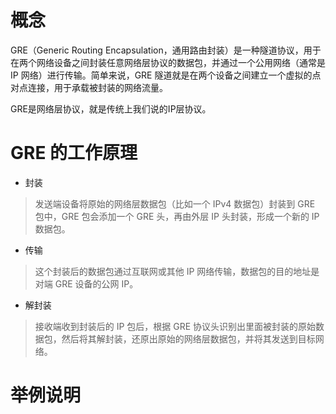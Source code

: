 # 概念

GRE（Generic Routing Encapsulation，通用路由封装）是一种隧道协议，用于在两个网络设备之间封装任意网络层协议的数据包，并通过一个公用网络（通常是 IP 网络）进行传输。简单来说，GRE 隧道就是在两个设备之间建立一个虚拟的点对点连接，用于承载被封装的网络流量。

GRE是网络层协议，就是传统上我们说的IP层协议。


# GRE 的工作原理

- 封装
> 发送端设备将原始的网络层数据包（比如一个 IPv4 数据包）封装到 GRE 包中，GRE 包会添加一个 GRE 头，再由外层 IP 头封装，形成一个新的 IP 数据包。

- 传输
> 这个封装后的数据包通过互联网或其他 IP 网络传输，数据包的目的地址是对端 GRE 设备的公网 IP。

- 解封装
> 接收端收到封装后的 IP 包后，根据 GRE 协议头识别出里面被封装的原始数据包，然后将其解封装，还原出原始的网络层数据包，并将其发送到目标网络。


# 举例说明

